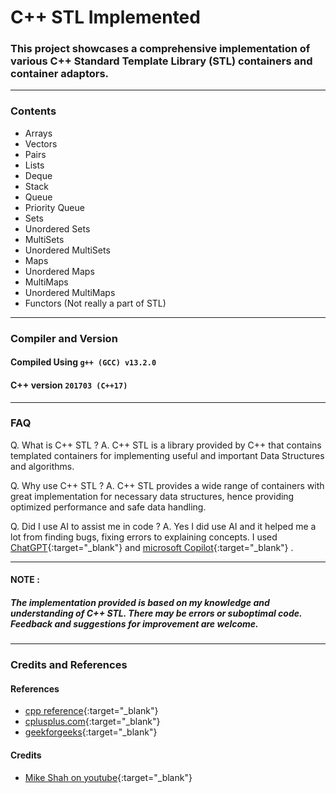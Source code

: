 # C++ STL Implemented

### This project showcases a comprehensive implementation of various C++ Standard Template Library (STL) containers and container adaptors.
---
### Contents
- Arrays
- Vectors
- Pairs
- Lists
- Deque
- Stack
- Queue
- Priority Queue
- Sets
- Unordered Sets
- MultiSets
- Unordered MultiSets
- Maps
- Unordered Maps
- MultiMaps
- Unordered MultiMaps
- Functors (Not really a part of STL)
---
### Compiler and Version
#### Compiled Using  ```g++ (GCC) v13.2.0```
#### C++ version ```201703 (C++17)```
---
### FAQ
Q.  What is C++ STL ? 
 A. C++ STL is a library provided by C++ that contains templated containers for implementing useful and important Data Structures and algorithms.

Q. Why use C++ STL ?
A. C++ STL provides a wide range of containers with great implementation for necessary data structures, hence providing optimized performance and safe data handling.

Q. Did I use AI to assist me in code ?
A. Yes I did use AI and it helped me a lot from finding bugs, fixing errors to explaining concepts. I used [ChatGPT](https://chatgpt.com/){:target="_blank"} and [microsoft Copilot](https://copilot.microsoft.com/){:target="_blank"} .

---
#### NOTE :
##### The implementation provided is based on my knowledge and understanding of C++ STL. There may be errors or suboptimal code. Feedback and suggestions for improvement are welcome.
---
### Credits and References

#### References
- [cpp reference](https://en.cppreference.com/w/){:target="_blank"}
- [cplusplus.com](https://cplusplus.com/){:target="_blank"}
- [geekforgeeks](https://www.geeksforgeeks.org/){:target="_blank"}
 
 #### Credits
- [Mike Shah on youtube](https://www.youtube.com/@MikeShah){:target="_blank"}
